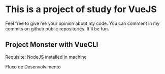 # This is a project of study for VueJS
Feel free to give me your opinion about my code. You can comment in my commits on github public repositories. It'll be fun.

## Project Monster with VueCLI
Requisite: NodeJS installed in machine

Fluxo de Desenvolvimento
